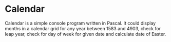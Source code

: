 # Calendar

Calendar is a simple console program written in Pascal. It could display
months in a calendar grid for any year between 1583 and 4903, check for leap
year, check for day of week for given date and calculate date of Easter.

